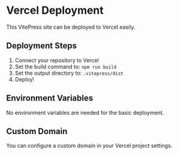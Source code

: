 # Vercel Deployment

This VitePress site can be deployed to Vercel easily.

## Deployment Steps

1. Connect your repository to Vercel
2. Set the build command to: `npm run build`
3. Set the output directory to: `.vitepress/dist`
4. Deploy!

## Environment Variables

No environment variables are needed for the basic deployment.

## Custom Domain

You can configure a custom domain in your Vercel project settings.

